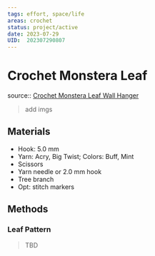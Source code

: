 ```yaml
---
tags: effort, space/life
areas: crochet 
status: project/active
date: 2023-07-29
UID:  202307290807
---
```


# Crochet Monstera Leaf
source:: [Crochet Monstera Leaf Wall Hanger](https://youtu.be/121XKdJKdXg)


> add imgs




## Materials
- Hook: 5.0 mm
- Yarn: Acry, Big Twist; Colors: Buff, Mint
- Scissors
- Yarn needle or 2.0 mm hook
- Tree branch
- Opt: stitch markers

## Methods
### Leaf Pattern

> TBD


